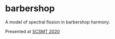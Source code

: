 # barbershop
A model of spectral fission in barbershop harmony.

Presented at <a href="https://www.scsmt.org/conferences/scsmt-2020/">SCSMT 2020</a>

